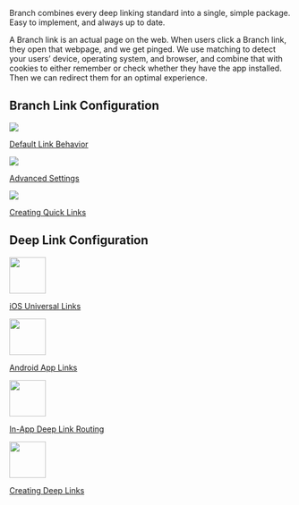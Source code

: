 Branch combines every deep linking standard into a single, simple package. Easy to implement, and always up to date.

A Branch link is an actual page on the web. When users click a Branch link, they open that webpage, and we get pinged. We use matching to detect your users’ device, operating system, and browser, and combine that with cookies to either remember or check whether they have the app installed. Then we can redirect them for an optimal experience.

## Branch Link Configuration
<!-- Link Configuration -->
<div class="nav-wrap flex-wrap">
  <a href="/pages/links/default-link-behavior">
    <img src="../../../img/pages/links/basic-config.png"/>
    <p>Default Link Behavior</p>
  </a>
  <a href="/pages/links/advanced-settings-configuration">
    <img src="../../../img/pages/links/advanced-config.png"/>
    <p>Advanced Settings</p>
  </a>
  <a href="/pages/links/quick-links">
    <img src="../../../img/pages/links/create-link.png"/>
    <p>Creating Quick Links</p>
  </a>
</div>
<!--/ Link Configuration -->

## Deep Link Configuration
<!-- Deep Links -->
<div class="nav-wrap flex-wrap">
  <a href="/pages/deep-linking/universal-links">
		<img src="../../../img/pages/links/ios.png" height:"65" width="65"/>
		<p>iOS Universal Links</p>
	</a>
  <a href="/pages/deep-linking/android-app-links">
    <img src="../../../img/pages/links/android.png" height:"65" width="65"/>
    <p>Android App Links</p>
  </a>
	<a href="/pages/deep-linking/routing">
    <img src="../../../img/pages/links/in-app-routing.png" height:"65" width="65"/>
    <p>In-App Deep Link Routing</p>
  </a>
	<a href="/pages/links/integrate">
		<img src="../../../img/pages/links/create-link.png" height:"65" width="65"/>
		<p>Creating Deep Links</p>
	</a>
</div>
<!--/ Deep Links -->
